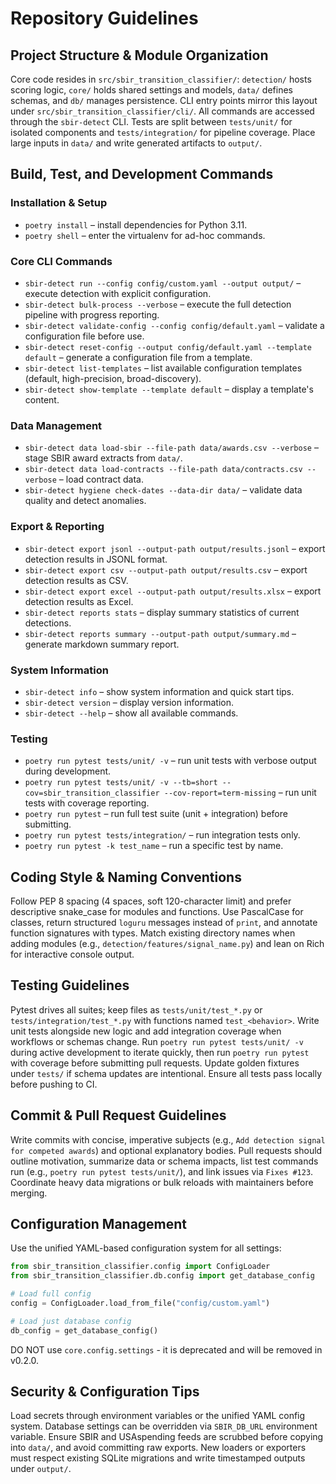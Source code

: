 # Repository Guidelines

## Project Structure & Module Organization
Core code resides in `src/sbir_transition_classifier/`: `detection/` hosts scoring logic, `core/` holds shared settings and models, `data/` defines schemas, and `db/` manages persistence. CLI entry points mirror this layout under `src/sbir_transition_classifier/cli/`. All commands are accessed through the `sbir-detect` CLI. Tests are split between `tests/unit/` for isolated components and `tests/integration/` for pipeline coverage. Place large inputs in `data/` and write generated artifacts to `output/`.

## Build, Test, and Development Commands

### Installation & Setup
- `poetry install` – install dependencies for Python 3.11.
- `poetry shell` – enter the virtualenv for ad-hoc commands.

### Core CLI Commands
- `sbir-detect run --config config/custom.yaml --output output/` – execute detection with explicit configuration.
- `sbir-detect bulk-process --verbose` – execute the full detection pipeline with progress reporting.
- `sbir-detect validate-config --config config/default.yaml` – validate a configuration file before use.
- `sbir-detect reset-config --output config/default.yaml --template default` – generate a configuration file from a template.
- `sbir-detect list-templates` – list available configuration templates (default, high-precision, broad-discovery).
- `sbir-detect show-template --template default` – display a template's content.

### Data Management
- `sbir-detect data load-sbir --file-path data/awards.csv --verbose` – stage SBIR award extracts from `data/`.
- `sbir-detect data load-contracts --file-path data/contracts.csv --verbose` – load contract data.
- `sbir-detect hygiene check-dates --data-dir data/` – validate data quality and detect anomalies.

### Export & Reporting
- `sbir-detect export jsonl --output-path output/results.jsonl` – export detection results in JSONL format.
- `sbir-detect export csv --output-path output/results.csv` – export detection results as CSV.
- `sbir-detect export excel --output-path output/results.xlsx` – export detection results as Excel.
- `sbir-detect reports stats` – display summary statistics of current detections.
- `sbir-detect reports summary --output-path output/summary.md` – generate markdown summary report.

### System Information
- `sbir-detect info` – show system information and quick start tips.
- `sbir-detect version` – display version information.
- `sbir-detect --help` – show all available commands.

### Testing
- `poetry run pytest tests/unit/ -v` – run unit tests with verbose output during development.
- `poetry run pytest tests/unit/ -v --tb=short --cov=sbir_transition_classifier --cov-report=term-missing` – run unit tests with coverage reporting.
- `poetry run pytest` – run full test suite (unit + integration) before submitting.
- `poetry run pytest tests/integration/` – run integration tests only.
- `poetry run pytest -k test_name` – run a specific test by name.

## Coding Style & Naming Conventions
Follow PEP 8 spacing (4 spaces, soft 120-character limit) and prefer descriptive snake_case for modules and functions. Use PascalCase for classes, return structured `loguru` messages instead of `print`, and annotate function signatures with types. Match existing directory names when adding modules (e.g., `detection/features/signal_name.py`) and lean on Rich for interactive console output.

## Testing Guidelines
Pytest drives all suites; keep files as `tests/unit/test_*.py` or `tests/integration/test_*.py` with functions named `test_<behavior>`. Write unit tests alongside new logic and add integration coverage when workflows or schemas change. Run `poetry run pytest tests/unit/ -v` during active development to iterate quickly, then run `poetry run pytest` with coverage before submitting pull requests. Update golden fixtures under `tests/` if schema updates are intentional. Ensure all tests pass locally before pushing to CI.

## Commit & Pull Request Guidelines
Write commits with concise, imperative subjects (e.g., `Add detection signal for competed awards`) and optional explanatory bodies. Pull requests should outline motivation, summarize data or schema impacts, list test commands run (e.g., `poetry run pytest tests/unit/`), and link issues via `Fixes #123`. Coordinate heavy data migrations or bulk reloads with maintainers before merging.

## Configuration Management
Use the unified YAML-based configuration system for all settings:

```python
from sbir_transition_classifier.config import ConfigLoader
from sbir_transition_classifier.db.config import get_database_config

# Load full config
config = ConfigLoader.load_from_file("config/custom.yaml")

# Load just database config
db_config = get_database_config()
```

DO NOT use `core.config.settings` - it is deprecated and will be removed in v0.2.0.

## Security & Configuration Tips
Load secrets through environment variables or the unified YAML config system. Database settings can be overridden via `SBIR_DB_URL` environment variable. Ensure SBIR and USAspending feeds are scrubbed before copying into `data/`, and avoid committing raw exports. New loaders or exporters must respect existing SQLite migrations and write timestamped outputs under `output/`.